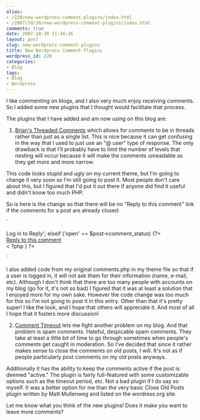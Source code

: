 ```yaml
---
alias:
- /220/new-wordpress-comment-plugins/index.html
- /2007/10/30/new-wordpress-comment-plugins/index.html
comments: true
date: 2007-10-30 11:34:16
layout: post
slug: new-wordpress-comment-plugins
title: New Wordpress Comment Plugins
wordpress_id: 220
categories:
- Blog
tags:
- Blog
- Wordpress
---
```


I like commenting on blogs, and I also very much enjoy receiving comments.  So I added some new plugins that I thought would facilitate that process.

The plugins that I have added and am now using on this blog are:




  1. [Brian's Threaded Comments](http://meidell.dk/archives/2006/12/19/brians-threaded-comments-159/) which allows for comments to be in threads rather than just as a single list.  This is nice because it can get confusing in the way that I used to just use an "@ user" type of response.  The only drawback is that I'll probably have to limit the number of levels that nesting will occur because it will make the comments unreadable as they get more and more narrow.  

This code looks stupid and ugly on my current theme, but I'm going to change it very soon so I'm still going to post it.  Most people don't care about this, but I figured that I'd put it out there if anyone did find it useful and didn't know too much PHP.

So is here is the change so that there will be no "Reply to this comment" link if the comments for a post are already closed:

`<div class='reply'><?php global $user_ID; global $post; if ( get_option("comment_registration") && !$user_ID ) 
  echo '<a href="'.get_option('siteurl') .                                                                                                                                                  
  '/wp-login.php?redirect_to=' . get_permalink() .                                                                                                                         
  '">Log in to Reply'; 
elseif ('open' == $post->comment_status) {?>                                      
  <a href='#' onclick='moveAddCommentBelow("div-comment-<?php echo $c->comment_ID ?>", < ?php echo
  $c->comment_ID ?>, true); return false;'>Reply to this comment</a>       
< ?php } ?>                                                                                                                                                              
</div>`

I also added code from my original comments.php in my theme file so that if a user is logged in, it will not ask them for their information (name, e-mail, etc).  Although I don't think that there are too many people with accounts on my blog (go for it, it's not so bad) I figured that it was at least a solution that I enjoyed more for my own sake.  However the code change was too much for this so I'm not going to post it in this entry.
Other than that it's pretty super!  I like the look, and I hope that others will appreciate it.  And most of all I hope that it fosters more discussion!


  2. [Comment Timeout](http://www.jamesmckay.net/code/comment-timeout/) lets me fight another problem on my blog.  And that problem is spam comments.  Hateful, despicable spam comments.  They take at least a little bit of time to go through sometimes when people's comments get caught in moderation.  So I've decided that since it rather makes sense to close the comments on old posts, I will.  It's not as if people particularly post comments on my old posts anyways.

Additionally it has the ability to keep the comments active if the post is deemed "active."  The plugin is fairly full-featured with some customizable options such as the timeout period, etc.  Not a bad plugin if I do say so myself.  It was a better option for me than the very basic Close Old Posts plugin written by Matt Mullenweg and listed on the wordress.org site.



Let me know what you think of the new plugins!  Does it make you want to leave more comments?
